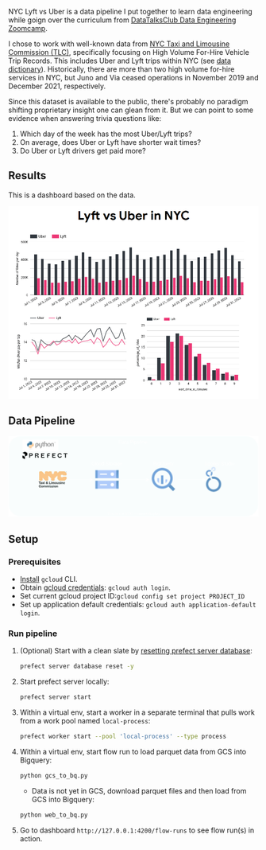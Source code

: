 NYC Lyft vs Uber is a data pipeline I put together to learn data engineering while goign over the curriculum from [DataTalksClub Data Engineering Zoomcamp](https://github.com/DataTalksClub/data-engineering-zoomcamp).

I chose to work with well-known data from [NYC Taxi and Limousine Commission (TLC)](https://www.nyc.gov/site/tlc/about/tlc-trip-record-data.page), specifically focusing on High Volume For-Hire Vehicle Trip Records.  This includes Uber and Lyft trips within NYC (see [data dictionary](https://www.nyc.gov/assets/tlc/downloads/pdf/data_dictionary_trip_records_hvfhs.pdf)).  Historically, there are more than two high volume for-hire services in NYC, but Juno and Via ceased operations in November 2019 and December 2021, respectively.

Since this dataset is available to the public, there's probably no paradigm shifting proprietary insight one can glean from it.  But we can point to some evidence when answering trivia questions like:

1. Which day of the week has the most Uber/Lyft trips?
2. On average, does Uber or Lyft have shorter wait times?
3. Do Uber or Lyft drivers get paid more?

## Results

This is a dashboard based on the data.

![nyc lyft vs uber dashboard](assets/nyc-lyft-vs-uber-dashboard.gif)

## Data Pipeline

![data pipeline](assets/nyc-lyft-vs-uber-pipeline.svg)

## Setup
### Prerequisites

- [Install](https://cloud.google.com/sdk/docs/install#deb) `gcloud` CLI.
- Obtain [gcloud credentials](https://cloud.google.com/sdk/gcloud/reference/auth/login): `gcloud auth login`.
- Set current gcloud project ID:`gcloud config set project PROJECT_ID`
- Set up application default credentials: `gcloud auth application-default login`.

### Run pipeline

1. (Optional) Start with a clean slate by [resetting prefect server database](https://docs.prefect.io/2.13.5/guides/host/?h=server#using-the-database):
    ```zsh
    prefect server database reset -y
    ```
1. Start prefect server locally:
    ```bash
    prefect server start
    ```
1. Within a virtual env, start a worker in a separate terminal that pulls work from a work pool named `local-process`:
    ```bash
    prefect worker start --pool 'local-process' --type process
    ```
1. Within a virtual env, start flow run to load parquet data from GCS into Bigquery:
    ```zsh
    python gcs_to_bq.py
    ```
    - Data is not yet in GCS, download parquet files and then load from GCS into Bigquery:
    ```zsh
    python web_to_bq.py
    ```
1. Go to dashboard `http://127.0.0.1:4200/flow-runs` to see flow run(s) in action.